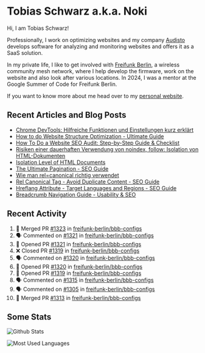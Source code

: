 # Tobias Schwarz a.k.a. Noki

Hi, I am Tobias Schwarz!

Professionally, I work on optimizing websites and my company [Audisto](https://audisto.com/) develops software for analyzing and monitoring websites and offers it as a SaaS solution.

In my private life, I like to get involved with [Freifunk Berlin](https://berlin.freifunk.net/en/), a wireless community mesh network, where I help develop the firmware, work on the website and also look after various locations. In 2024, I was a mentor at the Google Summer of Code for Freifunk Berlin.

If you want to know more about me head over to my [personal website](https://www.tobias-schwarz.com/).

## Recent Articles and Blog Posts

* [Chrome DevTools: Hilfreiche Funktionen und Einstellungen kurz erklärt](https://www.afs-akademie.org/magazin/chrome-devtools/)
* [How to do Website Structure Optimization - Ultimate Guide](https://audisto.com/guides/structure-optimization/)
* [How To Do a Website SEO Audit: Step-by-Step Guide & Checklist](https://audisto.com/guides/website-audit/)
* [Risiken einer dauerhaften Verwendung von noindex, follow: Isolation von HTML-Dokumenten](https://www.websiteboosting.com/magazin/55/risiken-einer-dauerhaften-verwendung-von-noindex-follow-isolation-von-html-dokumenten.html)
* [Isolation Level of HTML Documents](https://audisto.com/help/crawler/features/isolation/)
* [The Ultimate Pagination - SEO Guide](https://audisto.com/guides/pagination/)
* [Wie man rel=canonical richtig verwendet](https://www.websiteboosting.com/magazin/35/wie-man-relcanonical-richtig-einsetzt.html)
* [Rel Canonical Tag - Avoid Duplicate Content - SEO Guide](https://audisto.com/guides/canonical/)
* [Hreflang Attribute - Target Languages and Regions - SEO Guide](https://audisto.com/guides/hreflang/)
* [Breadcrumb Navigation Guide - Usability & SEO](https://audisto.com/guides/breadcrumb/)

## Recent Activity

<!--START_SECTION:activity-->
1. 🎉 Merged PR [#1323](https://github.com/freifunk-berlin/bbb-configs/pull/1323) in [freifunk-berlin/bbb-configs](https://github.com/freifunk-berlin/bbb-configs)
2. 🗣 Commented on [#1321](https://github.com/freifunk-berlin/bbb-configs/pull/1321#issuecomment-3165343015) in [freifunk-berlin/bbb-configs](https://github.com/freifunk-berlin/bbb-configs)
3. 💪 Opened PR [#1321](https://github.com/freifunk-berlin/bbb-configs/pull/1321) in [freifunk-berlin/bbb-configs](https://github.com/freifunk-berlin/bbb-configs)
4. ❌ Closed PR [#1319](https://github.com/freifunk-berlin/bbb-configs/pull/1319) in [freifunk-berlin/bbb-configs](https://github.com/freifunk-berlin/bbb-configs)
5. 🗣 Commented on [#1320](https://github.com/freifunk-berlin/bbb-configs/pull/1320#issuecomment-3164947732) in [freifunk-berlin/bbb-configs](https://github.com/freifunk-berlin/bbb-configs)
6. 💪 Opened PR [#1320](https://github.com/freifunk-berlin/bbb-configs/pull/1320) in [freifunk-berlin/bbb-configs](https://github.com/freifunk-berlin/bbb-configs)
7. 💪 Opened PR [#1319](https://github.com/freifunk-berlin/bbb-configs/pull/1319) in [freifunk-berlin/bbb-configs](https://github.com/freifunk-berlin/bbb-configs)
8. 🗣 Commented on [#1315](https://github.com/freifunk-berlin/bbb-configs/pull/1315#issuecomment-3155458858) in [freifunk-berlin/bbb-configs](https://github.com/freifunk-berlin/bbb-configs)
9. 🗣 Commented on [#1305](https://github.com/freifunk-berlin/bbb-configs/pull/1305#issuecomment-3155453128) in [freifunk-berlin/bbb-configs](https://github.com/freifunk-berlin/bbb-configs)
10. 🎉 Merged PR [#1313](https://github.com/freifunk-berlin/bbb-configs/pull/1313) in [freifunk-berlin/bbb-configs](https://github.com/freifunk-berlin/bbb-configs)
<!--END_SECTION:activity-->

## Some Stats

![Github Stats](https://github-readme-stats.vercel.app/api?username=noki&rank_icon=github&theme=transparent&card_width=450)

![Most Used Languages](https://github-readme-stats.vercel.app/api/top-langs?username=noki&layout=compact&langs_count=8&theme=transparent&card_width=450)

